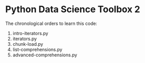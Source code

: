 # Python Data Science Toolbox 2
The chronological orders to learn this code:
1) intro-iterators.py
2) iterators.py
3) chunk-load.py
4) list-comprehensions.py
5) advanced-comprehensions.py
